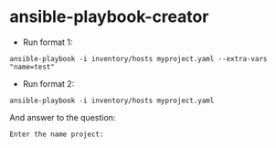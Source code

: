 # ansible-playbook-creator
- Run format 1:

`ansible-playbook -i inventory/hosts myproject.yaml --extra-vars "name=test"`

- Run format 2:

`ansible-playbook -i inventory/hosts myproject.yaml `

And answer to the question:

`Enter the name project:`
